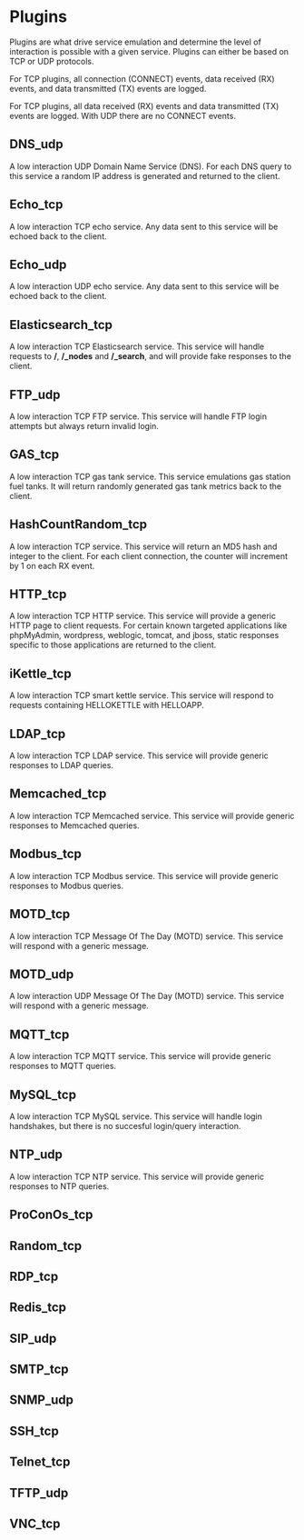 # Plugins

Plugins are what drive service emulation and determine the level of interaction is possible with a given service. Plugins can either be based on TCP or UDP protocols.

For TCP plugins, all connection (CONNECT) events, data received (RX) events, and data transmitted (TX) events are logged.

For TCP plugins, all data received (RX) events and data transmitted (TX) events are logged. With UDP there are no CONNECT events.

## DNS_udp

A low interaction UDP Domain Name Service (DNS). For each DNS query to this service a random IP address is generated and returned to the client.

## Echo_tcp

A low interaction TCP echo service. Any data sent to this service will be echoed back to the client.

## Echo_udp

A low interaction UDP echo service. Any data sent to this service will be echoed back to the client.

## Elasticsearch_tcp

A low interaction TCP Elasticsearch service. This service will handle requests to **/**, **/_nodes** and **/_search**, and will provide fake responses to the client.

## FTP_udp

A low interaction TCP FTP service. This service will handle FTP login attempts but always return invalid login.

## GAS_tcp

A low interaction TCP gas tank service. This service emulations gas station fuel tanks. It will return randomly generated gas tank metrics back to the client.

## HashCountRandom_tcp

A low interaction TCP service. This service will return an MD5 hash and integer to the client. For each client connection, the counter will increment by 1 on each RX event.

## HTTP_tcp

A low interaction TCP HTTP service. This service will provide a generic HTTP page to client requests. For certain known targeted applications like phpMyAdmin, wordpress, weblogic, tomcat, and jboss, static responses specific to those applications are returned to the client.

## iKettle_tcp

A low interaction TCP smart kettle service. This service will respond to requests containing HELLOKETTLE with HELLOAPP.

## LDAP_tcp

A low interaction TCP LDAP service. This service will provide generic responses to LDAP queries.

## Memcached_tcp

A low interaction TCP Memcached service. This service will provide generic responses to Memcached queries.

## Modbus_tcp

A low interaction TCP Modbus service. This service will provide generic responses to Modbus queries.

## MOTD_tcp

A low interaction TCP Message Of The Day (MOTD) service. This service will respond with a generic message.

## MOTD_udp

A low interaction UDP Message Of The Day (MOTD) service. This service will respond with a generic message.

## MQTT_tcp

A low interaction TCP MQTT service. This service will provide generic responses to MQTT queries.

## MySQL_tcp

A low interaction TCP MySQL service. This service will handle login handshakes, but there is no succesful login/query interaction.

## NTP_udp

A low interaction TCP NTP service. This service will provide generic responses to NTP queries.

## ProConOs_tcp

## Random_tcp

## RDP_tcp

## Redis_tcp

## SIP_udp

## SMTP_tcp

## SNMP_udp

## SSH_tcp

## Telnet_tcp

## TFTP_udp

## VNC_tcp
